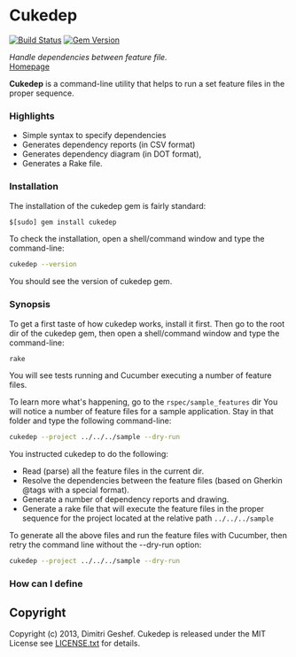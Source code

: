 Cukedep
===========
[![Build Status](https://travis-ci.org/famished-tiger/cukedep.png?branch=master)](https://travis-ci.org/famished-tiger/cukedep)
[![Gem Version](https://badge.fury.io/rb/cukedep.png)](http://badge.fury.io/rb/cukedep)

_Handle dependencies between feature file._  
[Homepage](https://github.com/famished-tiger/cukedep)

__Cukedep__ is a command-line utility that helps to run a set feature files in the proper sequence.  
  
### Highlights ###
* Simple syntax to specify dependencies
* Generates dependency reports (in CSV format)
* Generates dependency diagram (in DOT format),
* Generates a Rake file.


### Installation ###
The installation of the cukedep gem is fairly standard:  
```bash  
$[sudo] gem install cukedep
```

To check the installation, open a shell/command window
and type the command-line:
```bash  
cukedep --version
```

You should see the version of cukedep gem.


### Synopsis ###
To get a first taste of how cukedep works, install it first.
Then go to the root dir of the cukedep gem, then open a shell/command window
and type the command-line:
```bash  
rake
```

You will see tests running and Cucumber executing a number of feature files.

To learn more what's happening, go to the ```rspec/sample_features``` dir
You will notice a number of feature files for a sample application.
Stay in that folder and type the following command-line:
```bash  
cukedep --project ../../../sample --dry-run
```

You instructed cukedep to do the following:
* Read (parse) all the feature files in the current dir.
* Resolve the dependencies between the feature files (based on Gherkin @tags with a special format).
* Generate a number of dependency reports and drawing.
* Generate a rake file that will execute the feature files in the proper sequence for
the project located at the relative path ```../../../sample```

To generate all the above files and run the feature files with Cucumber,
then retry the command line without the --dry-run option:
```bash  
cukedep --project ../../../sample --dry-run
```

### How can I define ###


Copyright
---------
Copyright (c) 2013, Dimitri Geshef. Cukedep is released under the MIT License see [LICENSE.txt](https://github.com/famished-tiger/Cukedep/blob/master/LICENSE.txt) for details.
